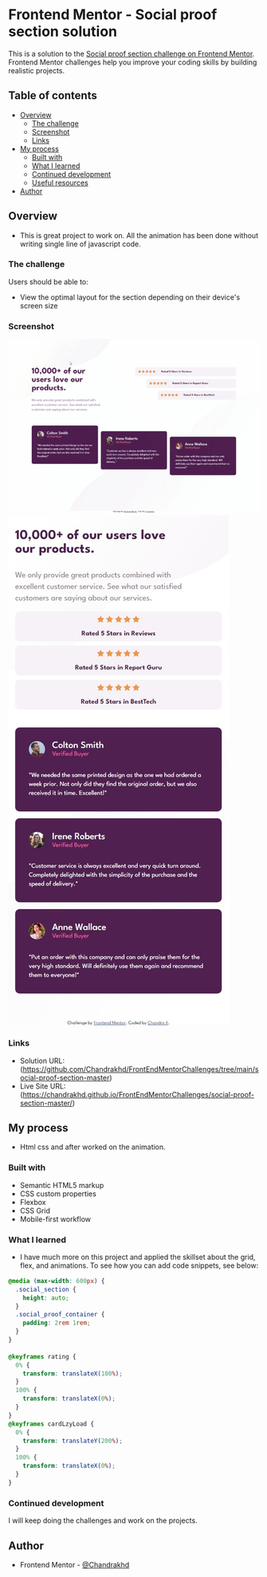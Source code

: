 # Frontend Mentor - Social proof section solution

This is a solution to the [Social proof section challenge on Frontend Mentor](https://www.frontendmentor.io/challenges/social-proof-section-6e0qTv_bA). Frontend Mentor challenges help you improve your coding skills by building realistic projects.

## Table of contents

- [Overview](#overview)
  - [The challenge](#the-challenge)
  - [Screenshot](#screenshot)
  - [Links](#links)
- [My process](#my-process)
  - [Built with](#built-with)
  - [What I learned](#what-i-learned)
  - [Continued development](#continued-development)
  - [Useful resources](#useful-resources)
- [Author](#author)

## Overview

- This is great project to work on. All the animation has been done without writing single line of javascript code.

### The challenge

Users should be able to:

- View the optimal layout for the section depending on their device's screen size

### Screenshot

![](./screenshot/live.gif)
![](./screenshot/mobile_view.jpeg)

### Links

- Solution URL: (https://github.com/Chandrakhd/FrontEndMentorChallenges/tree/main/social-proof-section-master)
- Live Site URL: (https://chandrakhd.github.io/FrontEndMentorChallenges/social-proof-section-master/)

## My process

- Html css and after worked on the animation.

### Built with

- Semantic HTML5 markup
- CSS custom properties
- Flexbox
- CSS Grid
- Mobile-first workflow

### What I learned

- I have much more on this project and applied the skillset about the grid, flex, and animations.
  To see how you can add code snippets, see below:

```css
@media (max-width: 600px) {
  .social_section {
    height: auto;
  }
  .social_proof_container {
    padding: 2rem 1rem;
  }
}

@keyframes rating {
  0% {
    transform: translateX(100%);
  }
  100% {
    transform: translateX(0%);
  }
}
@keyframes cardLzyLoad {
  0% {
    transform: translateY(200%);
  }
  100% {
    transform: translateX(0%);
  }
}
```

### Continued development

I will keep doing the challenges and work on the projects.

## Author

- Frontend Mentor - [@Chandrakhd](https://www.frontendmentor.io/profile/Chandrakhd)

